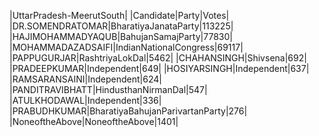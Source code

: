  
|UttarPradesh-MeerutSouth|
|Candidate|Party|Votes|
|DR.SOMENDRATOMAR|BharatiyaJanataParty|113225|
|HAJIMOHAMMADYAQUB|BahujanSamajParty|77830|
|MOHAMMADAZADSAIFI|IndianNationalCongress|69117|
|PAPPUGURJAR|RashtriyaLokDal|5462|
|CHAHANSINGH|Shivsena|692|
|PRADEEPKUMAR|Independent|649|
|HOSIYARSINGH|Independent|637|
|RAMSARANSAINI|Independent|624|
|PANDITRAVIBHATT|HindusthanNirmanDal|547|
|ATULKHODAWAL|Independent|336|
|PRABUDHKUMAR|BharatiyaBahujanParivartanParty|276|
|NoneoftheAbove|NoneoftheAbove|1401|
